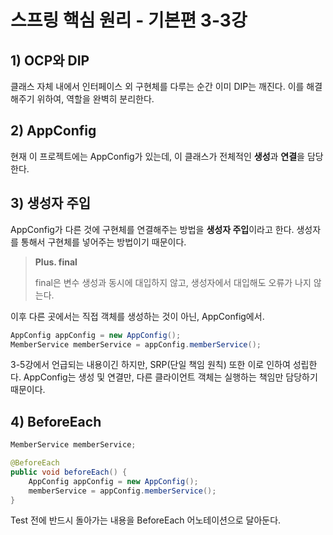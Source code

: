 # 스프링 핵심 원리 - 기본편 3-3강
## 1) OCP와 DIP
클래스 자체 내에서 인터페이스 외 구현체를 다루는 순간 이미 DIP는 깨진다.
이를 해결해주기 위하여, 역할을 완벽히 분리한다.

## 2) AppConfig
현재 이 프로젝트에는 AppConfig가 있는데, 이 클래스가 전체적인 
**생성**과 **연결**을 담당한다. 

## 3) 생성자 주입
AppConfig가 다른 것에 구현체를 연결해주는 방법을 **생성자 주입**이라고 한다.
생성자를 통해서 구현체를 넣어주는 방법이기 때문이다.

> **Plus. final**
> 
> final은 변수 생성과 동시에 대입하지 않고, 생성자에서 대입해도 오류가 나지 않는다.

이후 다른 곳에서는 직접 객체를 생성하는 것이 아닌, AppConfig에서.
```java
AppConfig appConfig = new AppConfig();
MemberService memberService = appConfig.memberService();
```

3-5강에서 언급되는 내용이긴 하지만, SRP(단일 책임 원칙) 또한 이로 인하여 성립한다.
AppConfig는 생성 및 연결만, 다른 클라이언트 객체는 실행하는 책임만 담당하기 때문이다.

 
## 4) BeforeEach
```java
MemberService memberService;

@BeforeEach
public void beforeEach() {
    AppConfig appConfig = new AppConfig();
    memberService = appConfig.memberService();
}
```
Test 전에 반드시 돌아가는 내용을 BeforeEach 어노테이션으로 달아둔다.